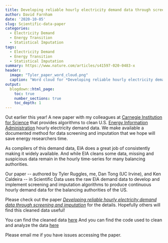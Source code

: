 ```yaml
---
title: Developing reliable hourly electricity demand data through screening and imputation
author: David Farnham
date: '2020-10-05'
slug: Scientific-data-paper
categories:
  - Electricity Demand 
  - Energy Transition
  - Statistical Imputation
tags:
  - Electricity Demand 
  - Energy Transition
  - Statistical Imputation
summary: https://www.nature.com/articles/s41597-020-0483-x
header:
  image: "Tyler_paper_word_cloud.png"
  caption: "Word cloud for *Developing reliable hourly electricity demand data through screening and imputation*"
output:
  blogdown::html_page:
    toc: true
    number_sections: true
    toc_depth: 1
---
```



Out earlier this year! A new paper with my colleagues at [Carnegie Institution for Science](https://dge.carnegiescience.edu/) that provides algorithms to clean U.S. [Energy Information Administration](https://www.eia.gov/) hourly electricity demand data. We make available a documented method for data screening and imputation that we hope will save energy researchers time.

As compilers of this demand data, EIA does a great job of consistently making it widely available. And while EIA cleans some data, missing and suspicious data remain in the hourly time-series for many balancing authorities.

Our paper -- authored by Tyler Ruggles, me, Dan Tong (UC Irvine), and Ken Caldeira -- in Scientific Data uses the raw EIA demand data to develop and implement screening and imputation algorithms to produce continuous hourly demand data for the balancing authorities of the US.

Please check out the paper [*Developing reliable hourly electricity demand data through screening and imputation*](https://lnkd.in/eaNB_Gq) for the details. Hopefully others will find this cleaned data useful! 

You can find the cleaned data [here](https://lnkd.in/e3tQ6Mz)
And you can find the code used to clean and analyze the data [here](https://lnkd.in/ed3fg_K)

Please email me if you have issues accessing the paper.

